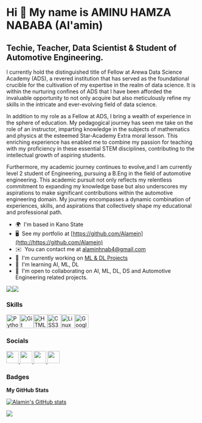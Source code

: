 Hi 👋 My name is AMINU HAMZA NABABA (Al'amin)
=============================================

Techie, Teacher, Data Scientist & Student of Automotive Engineering.
------------------------------------------------------------------

I currently hold the distinguished title of Fellow at Arewa Data Science Academy (ADS), a revered institution that has served as the foundational crucible for the cultivation of my expertise in the realm of data science. It is within the nurturing confines of ADS that I have been afforded the invaluable opportunity to not only acquire but also meticulously refine my skills in the intricate and ever-evolving field of data science.

In addition to my role as a Fellow at ADS, I bring a wealth of experience in the sphere of education. My pedagogical journey has seen me take on the role of an instructor, imparting knowledge in the subjects of mathematics and physics at the esteemed Star-Academy Extra moral lesson. This enriching experience has enabled me to combine my passion for teaching with my proficiency in these essential STEM disciplines, contributing to the intellectual growth of aspiring students.

Furthermore, my academic journey continues to evolve,and I am currently level 2 student of Engineering, pursuing a B.Eng in the field of automotive engineering. This academic pursuit not only reflects my relentless commitment to expanding my knowledge base but also underscores my aspirations to make significant contributions within the automotive engineering domain. My journey encompasses a dynamic combination of experiences, skills, and aspirations that collectively shape my educational and professional path.

* 🌍  I'm based in Kano State
* 🖥️  See my portfolio at [https://github.com/Alamein](http://https://github.com/Alamein)
* ✉️  You can contact me at [alaminhnab4@gmail.com](mailto:alaminhnab4@gmail.com)
* 🚀  I'm currently working on [ML & DL Projects](http://https://github.com/Alamein/ArewaDS-Machine-Learning-Assignments)
* 🧠  I'm learning AI, ML, DL
* 🤝  I'm open to collaborating on AI, ML, DL, DS and Automotive Engineering related projects.

<a href="https://www.github.com/Alamin" target="_blank" rel="noreferrer"><img
src="https://img.shields.io/github/followers/Alamin?logo=github&style=for-the-badge&color=0891b2&labelColor=0f172a" /></a><a href="https://www.x.com/https://twitter.com/nababa_h" target="_blank" rel="noreferrer"><img
src="https://img.shields.io/twitter/follow/https://twitter.com/nababa_h?logo=twitter&style=for-the-badge&color=0891b2&labelColor=0f172a"
/></a>

### Skills


<p align="left">
<a href="https://www.python.org/" target="_blank" rel="noreferrer"><img src="https://raw.githubusercontent.com/danielcranney/readme-generator/main/public/icons/skills/python-colored.svg" width="36" height="36" alt="Python" /></a><a href="https://git-scm.com/" target="_blank" rel="noreferrer"><img src="https://raw.githubusercontent.com/danielcranney/readme-generator/main/public/icons/skills/git-colored.svg" width="36" height="36" alt="Git" /></a><a href="https://developer.mozilla.org/en-US/docs/Glossary/HTML5" target="_blank" rel="noreferrer"><img src="https://raw.githubusercontent.com/danielcranney/readme-generator/main/public/icons/skills/html5-colored.svg" width="36" height="36" alt="HTML5" /></a><a href="https://www.w3.org/TR/CSS/#css" target="_blank" rel="noreferrer"><img src="https://raw.githubusercontent.com/danielcranney/readme-generator/main/public/icons/skills/css3-colored.svg" width="36" height="36" alt="CSS3" /></a><a href="https://www.linux.org" target="_blank" rel="noreferrer"><img src="https://raw.githubusercontent.com/danielcranney/readme-generator/main/public/icons/skills/linux-colored.svg" width="36" height="36" alt="Linux" /></a><a href="https://cloud.google.com/" target="_blank" rel="noreferrer"><img src="https://raw.githubusercontent.com/danielcranney/readme-generator/main/public/icons/skills/googlecloud-colored.svg" width="36" height="36" alt="Google Cloud" /></a>
</p>


### Socials

<p align="left"> <a href="https://www.github.com/Alamin" target="_blank" rel="noreferrer"> <picture> <source media="(prefers-color-scheme: dark)" srcset="https://raw.githubusercontent.com/danielcranney/readme-generator/main/public/icons/socials/github-dark.svg" /> <source media="(prefers-color-scheme: light)" srcset="https://raw.githubusercontent.com/danielcranney/readme-generator/main/public/icons/socials/github.svg" /> <img src="https://raw.githubusercontent.com/danielcranney/readme-generator/main/public/icons/socials/github.svg" width="32" height="32" /> </picture> </a> <a href="https://www.linkedin.com/in/aminu-h-nababa-50693119a/" target="_blank" rel="noreferrer"> <picture> <source media="(prefers-color-scheme: dark)" srcset="https://raw.githubusercontent.com/danielcranney/readme-generator/main/public/icons/socials/linkedin-dark.svg" /> <source media="(prefers-color-scheme: light)" srcset="https://raw.githubusercontent.com/danielcranney/readme-generator/main/public/icons/socials/linkedin.svg" /> <img src="https://raw.githubusercontent.com/danielcranney/readme-generator/main/public/icons/socials/linkedin.svg" width="32" height="32" /> </picture> </a> <a href="http://www.medium.com/@alaminhnab4" target="_blank" rel="noreferrer"> <picture> <source media="(prefers-color-scheme: dark)" srcset="https://raw.githubusercontent.com/danielcranney/readme-generator/main/public/icons/socials/medium-dark.svg" /> <source media="(prefers-color-scheme: light)" srcset="https://raw.githubusercontent.com/danielcranney/readme-generator/main/public/icons/socials/medium.svg" /> <img src="https://raw.githubusercontent.com/danielcranney/readme-generator/main/public/icons/socials/medium.svg" width="32" height="32" /> </picture> </a> <a href="https://www.x.com/https://twitter.com/nababa_h" target="_blank" rel="noreferrer"> <picture> <source media="(prefers-color-scheme: dark)" srcset="https://raw.githubusercontent.com/danielcranney/readme-generator/main/public/icons/socials/twitter-dark.svg" /> <source media="(prefers-color-scheme: light)" srcset="https://raw.githubusercontent.com/danielcranney/readme-generator/main/public/icons/socials/twitter.svg" /> <img src="https://raw.githubusercontent.com/danielcranney/readme-generator/main/public/icons/socials/twitter.svg" width="32" height="32" /> </picture> </a></p>

### Badges

<b>My GitHub Stats</b>

<a href="http://www.github.com/Alamin"><img src="https://github-readme-stats.vercel.app/api?username=Alamin&show_icons=true&hide=&count_private=true&title_color=0891b2&text_color=3382ed&icon_color=0891b2&bg_color=0f172a&hide_border=true&show_icons=true" alt="Alamin's GitHub stats" /></a>

<a href="http://www.github.com/Alamin"><img src="https://github-readme-streak-stats.herokuapp.com/?user=Alamin&stroke=3382ed&background=0f172a&ring=0891b2&fire=0891b2&currStreakNum=3382ed&currStreakLabel=0891b2&sideNums=3382ed&sideLabels=3382ed&dates=3382ed&hide_border=true" /></a>
